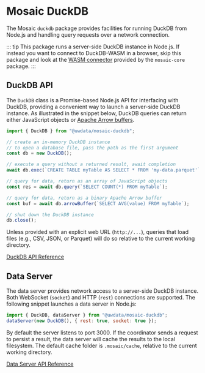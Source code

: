 # Mosaic DuckDB

The Mosaic `duckdb` package provides facilities for running DuckDB from Node.js and handling query requests over a network connection.

::: tip
This package runs a server-side DuckDB instance in Node.js. If instead you want to connect to DuckDB-WASM in a browser, skip this package and look at the [WASM connector](/api/core/connectors#wasmConnector) provided by the `mosaic-core` package.
:::

## DuckDB API

The `DuckDB` class is a Promise-based Node.js API for interfacing with DuckDB,
providing a convenient way to launch a server-side DuckDB instance.
As illustrated in the snippet below, DuckDB queries can return either JavaScript objects or [Apache Arrow buffers](https://arrow.apache.org/).

``` js
import { DuckDB } from "@uwdata/mosaic-duckdb";

// create an in-memory DuckDB instance
// to open a database file, pass the path as the first argument
const db = new DuckDB();

// execute a query without a returned result, await completion
await db.exec(`CREATE TABLE myTable AS SELECT * FROM 'my-data.parquet'`);

// query for data, return as an array of JavaScript objects
const res = await db.query(`SELECT COUNT(*) FROM myTable`);

// query for data, return as a binary Apache Arrow buffer
const buf = await db.arrowBuffer(`SELECT AVG(value) FROM myTable`);

// shut down the DuckDB instance
db.close();
```

Unless provided with an explicit web URL (`http://...`), queries that load files (e.g., CSV, JSON, or Parquet) will do so relative to the current working directory.

[DuckDB API Reference](/api/duckdb/duckdb)

## Data Server

The data server provides network access to a server-side DuckDB instance.
Both WebSocket (`socket`) and HTTP (`rest`) connections are supported.
The following snippet launches a data server in Node.js:

``` js
import { DuckDB, dataServer } from "@uwdata/mosaic-duckdb";
dataServer(new DuckDB(), { rest: true, socket: true });
```

By default the server listens to port 3000.
If the coordinator sends a request to persist a result, the data server will cache the results to the local filesystem.
The default cache folder is `.mosaic/cache`, relative to the current working directory.

[Data Server API Reference](/api/duckdb/data-server)
